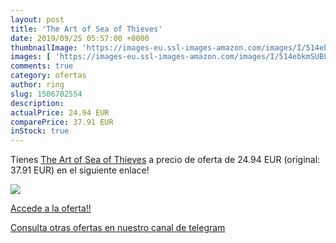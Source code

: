 ```yaml
---
layout: post
title: 'The Art of Sea of Thieves'
date: 2019/09/25 05:57:00 +0000
thumbnailImage: 'https://images-eu.ssl-images-amazon.com/images/I/514ebkmSUBL._SL200_.jpg'
images: [ 'https://images-eu.ssl-images-amazon.com/images/I/514ebkmSUBL._SL200_.jpg' ]
comments: true
category: ofertas
author: ring
slug: 1506702554
description:
actualPrice: 24.94 EUR
comparePrice: 37.91 EUR
inStock: true
---
```


Tienes [The Art of Sea of Thieves](https://www.amazon.com/dp/1506702554/?tag=redken08-20) a precio de oferta de 24.94 EUR (original: 37.91 EUR) en el siguiente enlace!

[![](https://images-eu.ssl-images-amazon.com/images/I/514ebkmSUBL._SL200_.jpg)](https://www.amazon.com/dp/1506702554/?tag=redken08-20)

[Accede a la oferta!!](https://www.amazon.com/dp/1506702554/?tag=redken08-20)

[Consulta otras ofertas en nuestro canal de telegram](https://t.me/s/ofertas25)
